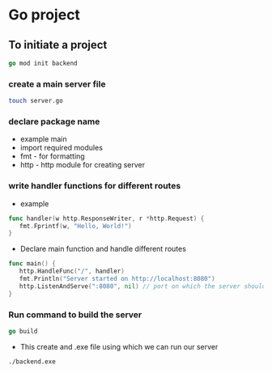 # Go project

## To initiate a project  

```go
go mod init backend
```

### create a main server file

```bash
touch server.go
```

### declare package name

- example main
- import required modules
- fmt - for formatting
- http - http module for creating server

### write handler functions for different routes

- example

 ```go
func handler(w http.ResponseWriter, r *http.Request) {
    fmt.Fprintf(w, "Hello, World!")
}
 ```

- Declare main function and handle different routes

 ```go
 func main() {
    http.HandleFunc("/", handler)
    fmt.Println("Server started on http://localhost:8080")
    http.ListenAndServe(":8080", nil) // port on which the server should run
}
 ```

### Run command to build the server

```go
go build
```

- This create and .exe file using which we can run our server

```bash
./backend.exe
```
